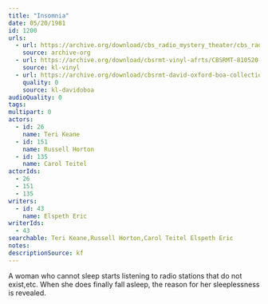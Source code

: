 ```yaml
---
title: "Insomnia"
date: 05/20/1981
id: 1200
urls: 
  - url: https://archive.org/download/cbs_radio_mystery_theater/cbs_radio_mystery_theater-1151-1200.zip/cbs_radio_mystery_theater-1151-1200%2Fcbsrmt_1200_insomnia.mp3
    source: archive-org
  - url: https://archive.org/download/cbsrmt-vinyl-afrts/CBSRMT-810520-1200-Insomnia_afrts.mp3
    source: kl-vinyl
  - url: https://archive.org/download/cbsrmt-david-oxford-boa-collection/CBSRMT-810520-1200-Insomnia-(AFRTS)-(256-44)-{BoA}.mp3
    quality: 0
    source: kl-davidoboa
audioQuality: 0
tags: 
multipart: 0
actors:  
  - id: 26
    name: Teri Keane  
  - id: 151
    name: Russell Horton  
  - id: 135
    name: Carol Teitel
actorIds:  
  - 26  
  - 151  
  - 135
writers:  
  - id: 43
    name: Elspeth Eric
writerIds:  
  - 43
searchable: Teri Keane,Russell Horton,Carol Teitel Elspeth Eric
notes: 
descriptionSource: kf
---
```

A woman who cannot sleep starts listening to radio stations that do not exist,etc. When she does finally fall asleep, the reason for her sleeplessness is revealed.